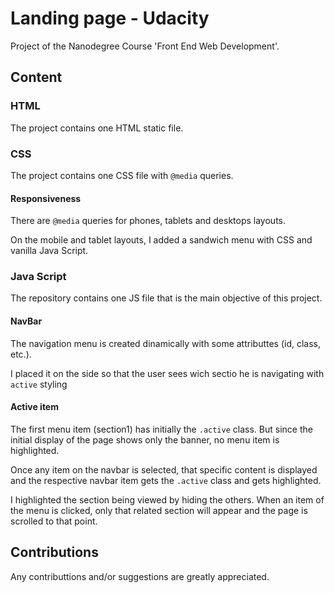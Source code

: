 # Landing page - Udacity
Project of the Nanodegree Course 'Front End Web Development'.
## Content
### HTML
The project contains one HTML static file.
### CSS
The project contains one CSS file with `@media` queries.
#### Responsiveness
There are `@media` queries for phones, tablets and desktops layouts.

On the mobile and tablet layouts, I added a sandwich menu with CSS and vanilla Java Script.
### Java Script
The repository contains one JS file that is the main objective of this project.
#### NavBar
The navigation menu is created dinamically with some attributtes (id, class, etc.).

I placed it on the side so that the user sees wich sectio he is navigating with `active` styling
#### Active item
The first menu item (section1) has initially the `.active` class. But since the initial display of the page shows only the banner, no menu item is highlighted.

Once any item on the navbar is selected, that specific content is displayed and the respective navbar item gets the `.active` class and gets highlighted.

I highlighted the section being viewed by hiding the others. When an item of the menu is clicked, only that related section will appear and the page is scrolled to that point.

## Contributions
Any contributtions and/or suggestions are greatly appreciated.
